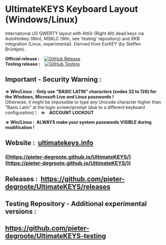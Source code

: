 # UltimateKEYS Keyboard Layout (Windows/Linux)

International US QWERTY layout with AltGr (Right Alt) dead keys via AutoHotkey (Win), MSKLC (Win, see 'testing' repository) and XKB integration (Linux, experimental). Derived from EurKEY (by Steffen Br&uuml;ntjen).

**Official release :**&emsp;[![GitHub Release](https://img.shields.io/github/release/pieter-degroote/UltimateKEYS.svg)](https://github.com/pieter-degroote/UltimateKEYS/releases)  
**Testing release :**&emsp;[![GitHub Testing](https://img.shields.io/github/release/pieter-degroote/UltimateKEYS-testing.svg?label=testing)](https://github.com/pieter-degroote/UltimateKEYS-testing/releases)

## Important - Security Warning :

**=&gt; Win/Linux : &nbsp;Only use "BASIC LATIN" characters (codes 32 to 126) for the Windows, Microsoft Live and Linux passwords !**  
Otherwise, it might be impossible to type any Unicode character higher than "Basic Latin" at the login screen/prompt (due to a different keyboard configuration) !&emsp;**=&gt;&emsp;ACCOUNT LOCKOUT**

**=&gt; Win/Linux : &nbsp;ALWAYS make your system passwords VISIBLE during modification !**

## Website : &nbsp;[ultimatekeys.info](https://pieter-degroote.github.io/UltimateKEYS/)

### ([https://pieter-degroote.github.io/UltimateKEYS/](https://pieter-degroote.github.io/UltimateKEYS/))

## Releases : &nbsp;https://github.com/pieter-degroote/UltimateKEYS/releases

## Testing Repository - Additional experimental versions :

## https://github.com/pieter-degroote/UltimateKEYS-testing
